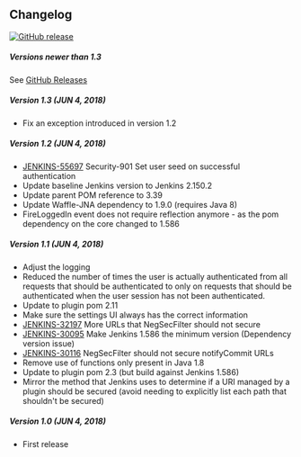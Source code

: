 ## Changelog

[![GitHub release](https://img.shields.io/github/release/jenkinsci/negotiatesso-plugin.svg?label=changelog)](https://github.com/jenkinsci/negotiatesso-plugin/releases/latest)

##### Versions newer than 1.3

See [GitHub Releases](https://github.com/jenkinsci/negotiatesso-plugin/releases)

##### Version 1.3 (JUN 4, 2018)
-   Fix an exception introduced in version 1.2

##### Version 1.2 (JUN 4, 2018)
-   [JENKINS-55697](https://issues.jenkins-ci.org/browse/JENKINS-55697) Security-901 Set user seed on successful authentication
-   Update baseline Jenkins version to Jenkins 2.150.2
-   Update parent POM reference to 3.39
-   Update Waffle-JNA dependency to 1.9.0 (requires Java 8)
-   FireLoggedIn event does not require reflection anymore - as the pom dependency on the core changed to 1.586

##### Version 1.1 (JUN 4, 2018)
-   Adjust the logging
-   Reduced the number of times the user is actually authenticated from all requests that should be authenticated to only on requests that should be authenticated when the user session has not been authenticated.
-   Update to plugin pom 2.11
-   Make sure the settings UI always has the correct information
-   [JENKINS-32197](https://issues.jenkins-ci.org/browse/JENKINS-32197) More URLs that NegSecFilter should not secure
-   [JENKINS-30095](https://issues.jenkins-ci.org/browse/JENKINS-30095) Make Jenkins 1.586 the minimum version (Dependency version issue)
-   [JENKINS-30116](https://issues.jenkins-ci.org/browse/JENKINS-30116) NegSecFilter should not secure notifyCommit URLs
-   Remove use of functions only present in Java 1.8
-   Update to plugin pom 2.3 (but build against Jenkins 1.586)
-   Mirror the method that Jenkins uses to determine if a URI managed by a plugin should be secured (avoid needing to explicitly list each path that shouldn't be secured)

##### Version 1.0 (JUN 4, 2018)
-   First release
